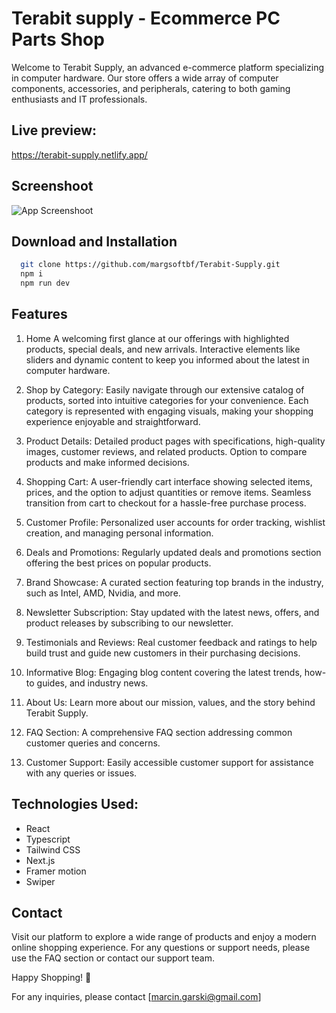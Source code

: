 # Terabit supply - Ecommerce PC Parts Shop

Welcome to Terabit Supply, an advanced e-commerce platform specializing in computer hardware. Our store offers a wide array of computer components, accessories, and peripherals, catering to both gaming enthusiasts and IT professionals.

## Live preview:

https://terabit-supply.netlify.app/

## Screenshoot

![App Screenshoot](https://margsoftbf.github.io/Portfolio/assets/AdminDashboard.webp)

## Download and Installation

```bash
  git clone https://github.com/margsoftbf/Terabit-Supply.git
  npm i
  npm run dev
```

## Features

1. Home
A welcoming first glance at our offerings with highlighted products, special deals, and new arrivals.
Interactive elements like sliders and dynamic content to keep you informed about the latest in computer hardware.

2. Shop by Category:
Easily navigate through our extensive catalog of products, sorted into intuitive categories for your convenience.
Each category is represented with engaging visuals, making your shopping experience enjoyable and straightforward.

3. Product Details:
Detailed product pages with specifications, high-quality images, customer reviews, and related products.
Option to compare products and make informed decisions.

4. Shopping Cart:
A user-friendly cart interface showing selected items, prices, and the option to adjust quantities or remove items.
Seamless transition from cart to checkout for a hassle-free purchase process.

5. Customer Profile:
Personalized user accounts for order tracking, wishlist creation, and managing personal information.

6. Deals and Promotions:
Regularly updated deals and promotions section offering the best prices on popular products.

7. Brand Showcase:
A curated section featuring top brands in the industry, such as Intel, AMD, Nvidia, and more.

8. Newsletter Subscription:
Stay updated with the latest news, offers, and product releases by subscribing to our newsletter.

9. Testimonials and Reviews:
Real customer feedback and ratings to help build trust and guide new customers in their purchasing decisions.

10. Informative Blog:
Engaging blog content covering the latest trends, how-to guides, and industry news.

11. About Us:
Learn more about our mission, values, and the story behind Terabit Supply.

12. FAQ Section:
A comprehensive FAQ section addressing common customer queries and concerns.

13. Customer Support:
Easily accessible customer support for assistance with any queries or issues.

## Technologies Used:

- React
- Typescript
- Tailwind CSS
- Next.js
- Framer motion
- Swiper

## Contact

Visit our platform to explore a wide range of products and enjoy a modern online shopping experience. For any questions or support needs, please use the FAQ section or contact our support team.

Happy Shopping! 🚀

For any inquiries, please contact [marcin.garski@gmail.com]
